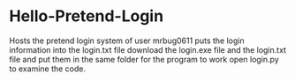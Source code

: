 # Hello-Pretend-Login
Hosts the pretend login system of user mrbug0611
puts the login information into the login.txt file
download the login.exe file and the login.txt file and put them in the same folder for the program to work 
open login.py to examine the code. 

